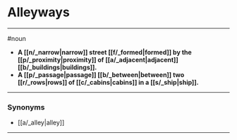 # Alleyways
---
#noun
- **A [[n/_narrow|narrow]] street [[f/_formed|formed]] by the [[p/_proximity|proximity]] of [[a/_adjacent|adjacent]] [[b/_buildings|buildings]].**
- **A [[p/_passage|passage]] [[b/_between|between]] two [[r/_rows|rows]] of [[c/_cabins|cabins]] in a [[s/_ship|ship]].**
---
### Synonyms
- [[a/_alley|alley]]
---
